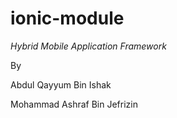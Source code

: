 # ionic-module
<i>Hybrid Mobile Application Framework</i>

By<br>
<p>Abdul Qayyum Bin Ishak</p>
<p>Mohammad Ashraf Bin Jefrizin</p>
